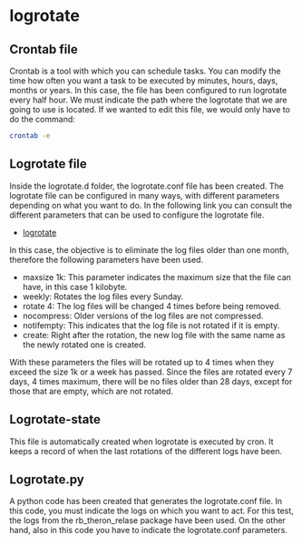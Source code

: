 # logrotate

## Crontab file
Crontab is a tool with which you can schedule tasks. 
You can modify the time how often you want a task to be executed by minutes, hours, days, months or years. In this case, the file has been configured to run logrotate every half hour. We must indicate the path where the logrotate that we are going to use is located.
If we wanted to edit this file, we would only have to do the command:

```bash
crontab -e
```



## Logrotate file
Inside the logrotate.d folder, the logrotate.conf file has been created. The logrotate file can be configured in many ways, with different parameters depending on what you want to do. 
In the following link you can consult the different parameters that can be used to configure the logrotate file.

- [logrotate](https://manpages.ubuntu.com/manpages/impish/es/man8/logrotate.8.html#:~:text=El%20programa%20permite%20la%20rotaci%C3%B3n,se%20ejecuta%20diariamente%20mediante%20cron)

In this case, the objective is to eliminate the log files older than one month, therefore the following parameters have been used.

- maxsize 1k: This parameter indicates the maximum size that the file can have, in this case 1 kilobyte.
- weekly: Rotates the log files every Sunday.
- rotate 4: The log files will be changed 4 times before being removed.
- nocompress: Older versions of the log files are not compressed.
- notifempty: This indicates that the log file is not rotated if it is empty.
- create: Right after the rotation, the new log file with the same name as the newly rotated one is created.


With these parameters the files will be rotated up to 4 times when they exceed the size 1k or a week has passed. Since the files are rotated every 7 days, 4 times maximum, there will be no files older than 28 days, except for those that are empty, which are not rotated.

## Logrotate-state

This file is automatically created when logrotate is executed by cron. It keeps a record of when the last rotations of the different logs have been.

## Logrotate.py
A python code has been created that generates the logrotate.conf file. In this code, you must indicate the logs on which you want to act. For this test, the logs from the rb_theron_relase package have been used.
On the other hand, also in this code you have to indicate the logrotate.conf parameters.

